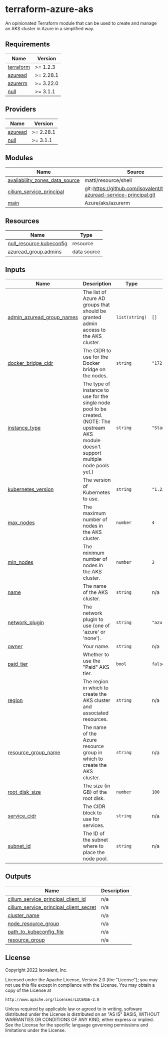 # terraform-azure-aks

An opinionated Terraform module that can be used to create and manage an AKS cluster in Azure in a simplified way.

<!-- BEGIN_TF_DOCS -->
## Requirements

| Name | Version |
|------|---------|
| <a name="requirement_terraform"></a> [terraform](#requirement\_terraform) | >= 1.2.3 |
| <a name="requirement_azuread"></a> [azuread](#requirement\_azuread) | >= 2.28.1 |
| <a name="requirement_azurerm"></a> [azurerm](#requirement\_azurerm) | >= 3.22.0 |
| <a name="requirement_null"></a> [null](#requirement\_null) | >= 3.1.1 |

## Providers

| Name | Version |
|------|---------|
| <a name="provider_azuread"></a> [azuread](#provider\_azuread) | >= 2.28.1 |
| <a name="provider_null"></a> [null](#provider\_null) | >= 3.1.1 |

## Modules

| Name | Source | Version |
|------|--------|---------|
| <a name="module_availability_zones_data_source"></a> [availability\_zones\_data\_source](#module\_availability\_zones\_data\_source) | matti/resource/shell | 1.5.0 |
| <a name="module_cilium_service_principal"></a> [cilium\_service\_principal](#module\_cilium\_service\_principal) | git::https://github.com/isovalent/terraform-azuread-service-principal.git | v1.0 |
| <a name="module_main"></a> [main](#module\_main) | Azure/aks/azurerm | 6.4.0 |

## Resources

| Name | Type |
|------|------|
| [null_resource.kubeconfig](https://registry.terraform.io/providers/hashicorp/null/latest/docs/resources/resource) | resource |
| [azuread_group.admins](https://registry.terraform.io/providers/hashicorp/azuread/latest/docs/data-sources/group) | data source |

## Inputs

| Name | Description | Type | Default | Required |
|------|-------------|------|---------|:--------:|
| <a name="input_admin_azuread_group_names"></a> [admin\_azuread\_group\_names](#input\_admin\_azuread\_group\_names) | The list of Azure AD groups that should be granted admin access to the AKS cluster. | `list(string)` | `[]` | no |
| <a name="input_docker_bridge_cidr"></a> [docker\_bridge\_cidr](#input\_docker\_bridge\_cidr) | The CIDR to use for the Docker bridge on the nodes. | `string` | `"172.16.0.0/16"` | no |
| <a name="input_instance_type"></a> [instance\_type](#input\_instance\_type) | The type of instance to use for the single node pool to be created. (NOTE: The upstream AKS module doesn't support multiple node pools yet.) | `string` | `"Standard_D2s_v3"` | no |
| <a name="input_kubernetes_version"></a> [kubernetes\_version](#input\_kubernetes\_version) | The version of Kubernetes to use. | `string` | `"1.22.6"` | no |
| <a name="input_max_nodes"></a> [max\_nodes](#input\_max\_nodes) | The maximum number of nodes in the AKS cluster. | `number` | `4` | no |
| <a name="input_min_nodes"></a> [min\_nodes](#input\_min\_nodes) | The minimum number of nodes in the AKS cluster. | `number` | `3` | no |
| <a name="input_name"></a> [name](#input\_name) | The name of the AKS cluster. | `string` | n/a | yes |
| <a name="input_network_plugin"></a> [network\_plugin](#input\_network\_plugin) | The network plugin to use (one of 'azure' or 'none'). | `string` | `"azure"` | no |
| <a name="input_owner"></a> [owner](#input\_owner) | Your name. | `string` | n/a | yes |
| <a name="input_paid_tier"></a> [paid\_tier](#input\_paid\_tier) | Whether to use the "Paid" AKS tier. | `bool` | `false` | no |
| <a name="input_region"></a> [region](#input\_region) | The region in which to create the AKS cluster and associated resources. | `string` | n/a | yes |
| <a name="input_resource_group_name"></a> [resource\_group\_name](#input\_resource\_group\_name) | The name of the Azure resource group in which to create the AKS cluster. | `string` | n/a | yes |
| <a name="input_root_disk_size"></a> [root\_disk\_size](#input\_root\_disk\_size) | The size (in GB) of the root disk. | `number` | `100` | no |
| <a name="input_service_cidr"></a> [service\_cidr](#input\_service\_cidr) | The CIDR block to use for services. | `string` | n/a | yes |
| <a name="input_subnet_id"></a> [subnet\_id](#input\_subnet\_id) | The ID of the subnet where to place the node pool. | `string` | n/a | yes |

## Outputs

| Name | Description |
|------|-------------|
| <a name="output_cilium_service_principal_client_id"></a> [cilium\_service\_principal\_client\_id](#output\_cilium\_service\_principal\_client\_id) | n/a |
| <a name="output_cilium_service_principal_client_secret"></a> [cilium\_service\_principal\_client\_secret](#output\_cilium\_service\_principal\_client\_secret) | n/a |
| <a name="output_cluster_name"></a> [cluster\_name](#output\_cluster\_name) | n/a |
| <a name="output_node_resource_group"></a> [node\_resource\_group](#output\_node\_resource\_group) | n/a |
| <a name="output_path_to_kubeconfig_file"></a> [path\_to\_kubeconfig\_file](#output\_path\_to\_kubeconfig\_file) | n/a |
| <a name="output_resource_group"></a> [resource\_group](#output\_resource\_group) | n/a |
<!-- END_TF_DOCS -->

## License

Copyright 2022 Isovalent, Inc.

Licensed under the Apache License, Version 2.0 (the "License");
you may not use this file except in compliance with the License.
You may obtain a copy of the License at

    http://www.apache.org/licenses/LICENSE-2.0

Unless required by applicable law or agreed to in writing, software
distributed under the License is distributed on an "AS IS" BASIS,
WITHOUT WARRANTIES OR CONDITIONS OF ANY KIND, either express or implied.
See the License for the specific language governing permissions and
limitations under the License.

